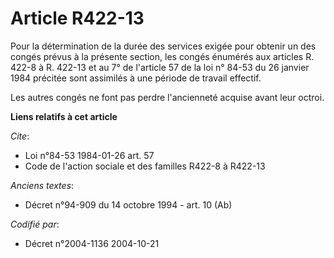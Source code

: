 # Article R422-13

Pour la détermination de la durée des services exigée pour obtenir un des congés prévus à la présente section, les congés
énumérés aux articles R. 422-8 à R. 422-13 et au 7° de l'article 57 de la loi n° 84-53 du 26 janvier 1984 précitée sont
assimilés à une période de travail effectif.

Les autres congés ne font pas perdre l'ancienneté acquise avant leur octroi.

**Liens relatifs à cet article**

_Cite_:

  - Loi n°84-53 1984-01-26 art. 57
  - Code de l'action sociale et des familles R422-8 à R422-13

_Anciens textes_:

  - Décret n°94-909 du 14 octobre 1994 - art. 10 (Ab)

_Codifié par_:

  - Décret n°2004-1136 2004-10-21
